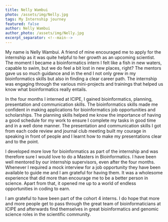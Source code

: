 ```yaml
---
title: Nelly Wambui
photo: /assets/img/Nelly.jpg
tags: My Internship journey
featured: false
author: Nelly Wambui
author_photo: /assets/img/Nelly.jpg
excerpt_separator: <!--main-->
---
```


<!--main-->

My name is Nelly Wambui. A friend of mine encouraged me to apply for the internship as it was quite helpful to her growth as an upcoming scientist. The moment I became a bioinformatics intern I felt like a fish in new waters, capable to swim, but we do feel a bit lost in new places, right? The mentors gave us so much guidance and in the end I not only grew in my bioinformatics skills but also in finding a clear career path. The internship was engaging  through the various mini-projects and trainings that helped us know what bioinformatics really entails. 

In the four months I interned at ICIPE, I gained bioinformatics, planning, presentation and communication skills. The bioinformatics skills made me confident in making applications for bioinformatics job opportunities and scholarships. The planning skills helped me know the importance of having a good schedule for my work to ensure I complete my tasks in good time and in a well done manner. The presentation and communication skills I got from each code review and journal club meeting built my courage in speaking in front of people and I learnt how to make my presentations clear and to the point.  

I developed more love for bioinformatics as part of the internship and was therefore sure I would love to do a Masters in Bioinformatics. I have been well mentored by our internship supervisors, even after the four months. Whenever I required a mock interview for a job opportunity they have been available to guide me and I am grateful for having them. It was a wholesome experience that did more than encourage me to be a better person in science. Apart from that, it opened me up to a world of endless opportunities in coding to earn.  

I am grateful to have been part of the cohort 4 interns. I do hope that more and more people get to pass through the great team of bioinformaticians at ICIPE and afterwards find themselves in great bioinformatics and genomic science roles in the scientific community.  
